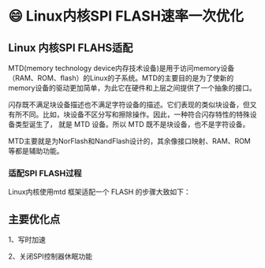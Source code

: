 # 😄 Linux内核SPI FLASH速率一次优化

## Linux 内核SPI FLAHS适配

MTD(memory technology device内存技术设备)是用于访问memory设备（RAM、ROM、flash）的Linux的子系统。MTD的主要目的是为了使新的memory设备的驱动更加简单，为此它在硬件和上层之间提供了一个抽象的接口。

闪存既不满足块设备描述也不满足字符设备的描述。它们表现的类似块设备，但又有所不同。比如，块设备不区分写和擦除操作。因此，一种符合闪存特性的特殊设备类型诞生了， 就是 MTD 设备。所以 MTD 既不是块设备，也不是字符设备。

MTD主要就是为NorFlash和NandFlash设计的，其余像接口映射、RAM、ROM等都是辅助功能。



### 适配SPI FLASH过程

Linux内核使用mtd 框架适配一个 FLASH 的步骤大致如下：





## 主要优化点

1、写时加速

2、关闭SPI控制器休眠功能

